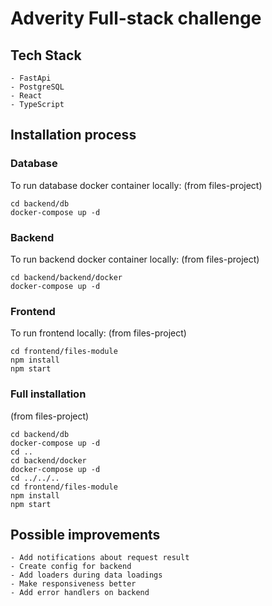 # Adverity Full-stack challenge

## Tech Stack
    - FastApi
    - PostgreSQL
    - React
    - TypeScript


## Installation process
### Database

To run database docker container locally:
(from files-project)
```
cd backend/db
docker-compose up -d
```


### Backend
To run backend docker container locally:
(from files-project)
```
cd backend/backend/docker
docker-compose up -d
```


### Frontend
To run frontend locally:
(from files-project)
```
cd frontend/files-module
npm install
npm start
```

### Full installation
(from files-project)
```
cd backend/db
docker-compose up -d
cd ..
cd backend/docker
docker-compose up -d
cd ../../..
cd frontend/files-module
npm install
npm start
```

## Possible improvements
    - Add notifications about request result
    - Create config for backend
    - Add loaders during data loadings
    - Make responsiveness better
    - Add error handlers on backend